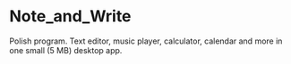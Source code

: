 # Note_and_Write
Polish program. Text editor, music player, calculator, calendar and more in one small (5 MB) desktop app.
